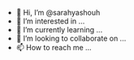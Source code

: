 - 👋 Hi, I’m @sarahyashouh
- 👀 I’m interested in ...
- 🌱 I’m currently learning ...
- 💞️ I’m looking to collaborate on ...
- 📫 How to reach me ...

<!---
sarahyashouh/sarahyashouh is a ✨ special ✨ repository because its `README.md` (this file) appears on your GitHub profile.
You can click the Preview link to take a look at your changes.
--->
